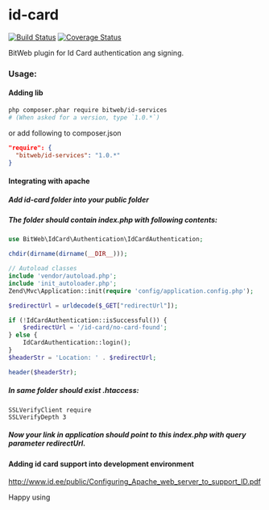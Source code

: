 id-card
=======
[![Build Status](https://travis-ci.org/BitWeb/id-services.svg?branch=master)](https://travis-ci.org/BitWeb/id-services)
[![Coverage Status](https://img.shields.io/coveralls/BitWeb/id-services.svg)](https://coveralls.io/r/BitWeb/id-services?branch=master)

BitWeb plugin for Id Card authentication ang signing.

### Usage:

#### Adding lib
```sh
php composer.phar require bitweb/id-services
# (When asked for a version, type `1.0.*`)
```

or add following to composer.json

```json
"require": {
  "bitweb/id-services": "1.0.*"
}
```

#### Integrating with apache

##### Add id-card folder into your public folder
##### The folder should contain index.php with following contents:
```php
use BitWeb\IdCard\Authentication\IdCardAuthentication;

chdir(dirname(dirname(__DIR__)));

// Autoload classes
include 'vendor/autoload.php';
include 'init_autoloader.php';
Zend\Mvc\Application::init(require 'config/application.config.php');

$redirectUrl = urldecode($_GET["redirectUrl"]);

if (!IdCardAuthentication::isSuccessful()) {
    $redirectUrl = '/id-card/no-card-found';
} else {
    IdCardAuthentication::login();
}
$headerStr = 'Location: ' . $redirectUrl;

header($headerStr);
```
##### In same folder should exist .htaccess:
```
SSLVerifyClient require
SSLVerifyDepth 3
```
##### Now your link in application should point to this index.php with query parameter redirectUrl.


#### Adding id card support into development environment
http://www.id.ee/public/Configuring_Apache_web_server_to_support_ID.pdf

Happy using
